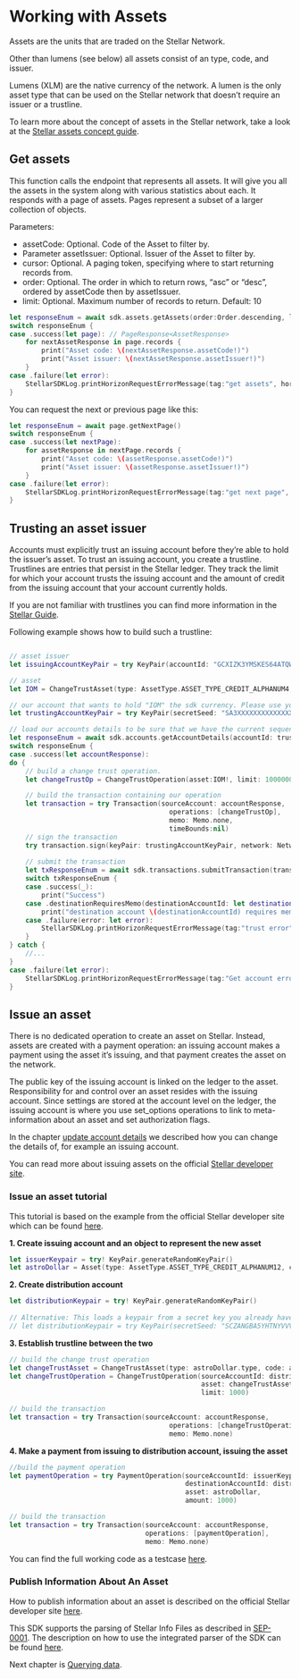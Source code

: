 # Working with Assets


Assets are the units that are traded on the Stellar Network.

Other than lumens (see below) all assets consist of an type, code, and issuer.

Lumens (XLM) are the native currency of the network. A lumen is the only asset type that can be used on the Stellar network that doesn’t require an issuer or a trustline.

To learn more about the concept of assets in the Stellar network, take a look at the [Stellar assets concept guide](https://www.stellar.org/developers/guides/concepts/assets.html).

## Get assets

This function calls the endpoint that represents all assets. It will give you all the assets in the system along with various statistics about each. It responds with a page of assets. Pages represent a subset of a larger collection of objects. 

Parameters:
 - assetCode: Optional. Code of the Asset to filter by.
 - Parameter assetIssuer: Optional. Issuer of the Asset to filter by.
 - cursor: Optional. A paging token, specifying where to start returning records from.
 - order: Optional. The order in which to return rows, “asc” or “desc”, ordered by assetCode then by assetIssuer.
 - limit: Optional. Maximum number of records to return. Default: 10
 
 
```swift
let responseEnum = await sdk.assets.getAssets(order:Order.descending, limit:5)
switch responseEnum {
case .success(let page): // PageResponse<AssetResponse>
    for nextAssetResponse in page.records {
        print("Asset code: \(nextAssetResponse.assetCode!)")
        print("Asset issuer: \(nextAssetResponse.assetIssuer!)")
    }
case .failure(let error):
    StellarSDKLog.printHorizonRequestErrorMessage(tag:"get assets", horizonRequestError: error)
}
```

You can request the next or previous page like this:

```swift
let responseEnum = await page.getNextPage()
switch responseEnum {
case .success(let nextPage):
    for assetResponse in nextPage.records {
        print("Asset code: \(assetResponse.assetCode!)")
        print("Asset issuer: \(assetResponse.assetIssuer!)")
    }
case .failure(let error):
    StellarSDKLog.printHorizonRequestErrorMessage(tag:"get next page", horizonRequestError: error)
}
```

## Trusting an asset issuer

Accounts must explicitly trust an issuing account before they’re able to hold the issuer’s asset. To trust an issuing account, you create a trustline. Trustlines are entries that persist in the Stellar ledger. They track the limit for which your account trusts the issuing account and the amount of credit from the issuing account that your account currently holds.

If you are not familiar with trustlines you can find more information in the [Stellar Guide](https://www.stellar.org/developers/guides/concepts/assets.html#trustlines).

Following example shows how to build such a trustline:


```swift

// asset issuer
let issuingAccountKeyPair = try KeyPair(accountId: "GCXIZK3YMSKES64ATQWMQN5CX73EWHRHUSEZXIMHP5GYHXL5LNGCOGXU")

// asset
let IOM = ChangeTrustAsset(type: AssetType.ASSET_TYPE_CREDIT_ALPHANUM4, code: "IOM", issuer: issuingAccountKeyPair)

// our account that wants to hold "IOM" the sdk currency. Please use your own account.          
let trustingAccountKeyPair = try KeyPair(secretSeed: "SA3XXXXXXXXXXXXXXXXXXXXXXXXXXXXXXXXXXXXXXXXXXXXXUM2YJ")

// load our accounts details to be sure that we have the current sequence number.
let responseEnum = await sdk.accounts.getAccountDetails(accountId: trustingAccountKeyPair.accountId)
switch responseEnum {
case .success(let accountResponse):
do {
    // build a change trust operation.
    let changeTrustOp = ChangeTrustOperation(asset:IOM!, limit: 100000000)

    // build the transaction containing our operation
    let transaction = try Transaction(sourceAccount: accountResponse,
                                        operations: [changeTrustOp],
                                        memo: Memo.none,
                                        timeBounds:nil)
    // sign the transaction                        
    try transaction.sign(keyPair: trustingAccountKeyPair, network: Network.testnet)
    
    // submit the transaction
    let txResponseEnum = await sdk.transactions.submitTransaction(transaction: transaction)
    switch txResponseEnum {
    case .success(_):
        print("Success")
    case .destinationRequiresMemo(destinationAccountId: let destinationAccountId):
        print("destination account \(destinationAccountId) requires memo")
    case .failure(error: let error):
        StellarSDKLog.printHorizonRequestErrorMessage(tag:"trust error", horizonRequestError: error)
    }
} catch {
    //...
}
case .failure(let error):
    StellarSDKLog.printHorizonRequestErrorMessage(tag:"Get account error", horizonRequestError:error)
}

```

## Issue an asset

There is no dedicated operation to create an asset on Stellar. Instead, assets are created with a payment operation: an issuing account makes a payment using the asset it’s issuing, and that payment creates the asset on the network.

The public key of the issuing account is linked on the ledger to the asset. Responsibility for and control over an asset resides with the issuing account. Since settings are stored at the account level on the ledger, the issuing account is where you use set_options operations to link to meta-information about an asset and set authorization flags.

In the chapter [update account details](accounts.md#update-account-details) we described how you can change the details of, for example an issuing account.

You can read more about issuing assets on the official [Stellar developer site](https://developers.stellar.org/docs/category/issue-assets).

### Issue an asset tutorial

This tutorial is based on the example from the official Stellar developer site which can be found [here](https://developers.stellar.org/docs/issuing-assets/how-to-issue-an-asset).

**1. Create issuing account and an object to represent the new asset**

```swift
let issuerKeypair = try! KeyPair.generateRandomKeyPair()
let astroDollar = Asset(type: AssetType.ASSET_TYPE_CREDIT_ALPHANUM12, code: "AstroDollar", issuer: issuerKeypair)!;
```

**2. Create distribution account**

```swift
let distributionKeypair = try! KeyPair.generateRandomKeyPair()
        
// Alternative: This loads a keypair from a secret key you already have
// let distributionKeypair = try KeyPair(secretSeed: "SCZANGBA5YHTNYVVV4C3U252E2B6P6F5T3U6MM63WBSBZATAQI3EBTQ4");
```

**3. Establish trustline between the two**

```swift
// build the change trust operation
let changeTrustAsset = ChangeTrustAsset(type: astroDollar.type, code: astroDollar.code, issuer: astroDollar.issuer)!
let changeTrustOperation = ChangeTrustOperation(sourceAccountId: distributionKeypair.accountId,
                                                asset: changeTrustAsset,
                                                limit: 1000)

// build the transaction
let transaction = try Transaction(sourceAccount: accountResponse,
                                        operations: [changeTrustOperation],
                                        memo: Memo.none)
```                                                                 

**4. Make a payment from issuing to distribution account, issuing the asset**

```swift
//build the payment operation
let paymentOperation = try PaymentOperation(sourceAccountId: issuerKeypair.accountId,
                                            destinationAccountId: distributionKeypair.accountId,
                                            asset: astroDollar,
                                            amount: 1000)

// build the transaction
let transaction = try Transaction(sourceAccount: accountResponse,
                                  operations: [paymentOperation],
                                  memo: Memo.none)
```

You can find the full working code as a testcase [here](https://github.com/Soneso/stellar-ios-mac-sdk/blob/master/stellarsdk/stellarsdkTests/docs/IssueAssetTest.swift).

### Publish Information About An Asset

How to publish information about an asset is described on the official Stellar developer site [here](https://developers.stellar.org/docs/issuing-assets/publishing-asset-info).

This SDK supports the parsing of Stellar Info Files as described in [SEP-0001](https://github.com/stellar/stellar-protocol/blob/master/ecosystem/sep-0001.md). The description on how to use the integrated parser of the SDK can be found [here](seps#stellar-info-file---sep-0001.md).

Next chapter is [Querying data](querying.md).